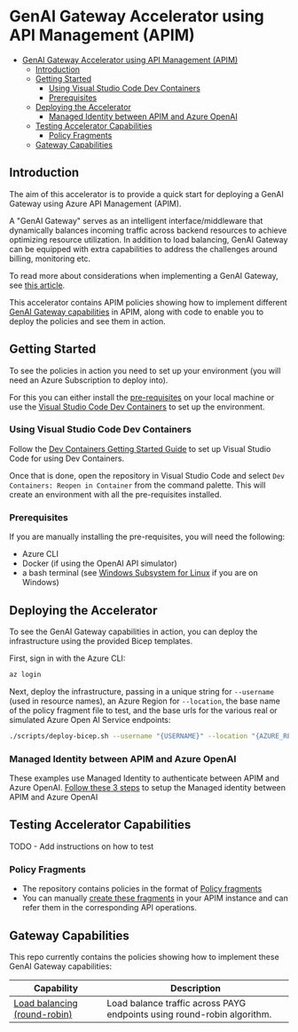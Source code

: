 # GenAI Gateway Accelerator using API Management (APIM)

- [GenAI Gateway Accelerator using API Management (APIM)](#genai-gateway-accelerator-using-api-management-apim)
	- [Introduction](#introduction)
	- [Getting Started](#getting-started)
		- [Using Visual Studio Code Dev Containers](#using-visual-studio-code-dev-containers)
		- [Prerequisites](#prerequisites)
	- [Deploying the Accelerator](#deploying-the-accelerator)
		- [Managed Identity between APIM and Azure OpenAI](#managed-identity-between-apim-and-azure-openai)
	- [Testing Accelerator Capabilities](#testing-accelerator-capabilities)
		- [Policy Fragments](#policy-fragments)
	- [Gateway Capabilities](#gateway-capabilities)


## Introduction

The aim of this accelerator is to provide a quick start for deploying a GenAI Gateway using Azure API Management (APIM). 

A "GenAI Gateway" serves as an intelligent interface/middleware that dynamically balances incoming traffic across backend resources to achieve optimizing resource utilization. In addition to load balancing, GenAI Gateway can be equipped with extra capabilities to address the challenges around billing, monitoring etc.

To read more about considerations when implementing a GenAI Gateway, see [this article](https://learn.microsoft.com/ai/playbook/technology-guidance/generative-ai/dev-starters/genai-gateway/).

This accelerator contains APIM policies showing how to implement different [GenAI Gateway capabilities](#gateway-capabilities) in APIM, along with code to enable you to deploy the policies and see them in action.

## Getting Started

To see the policies in action you need to set up your environment (you will need an Azure Subscription to deploy into).

For this you can either install the [pre-requisites](#prerequisites) on your local machine or use the [Visual Studio Code Dev Containers](#using-visual-studio-code-dev-containers) to set up the environment.

### Using Visual Studio Code Dev Containers

Follow the [Dev Containers Getting Started Guide](https://code.visualstudio.com/docs/devcontainers/containers) to set up Visual Studio Code for using Dev Containers.

Once that is done, open the repository in Visual Studio Code and select `Dev Containers: Reopen in Container` from the command palette. This will create an environment with all the pre-requisites installed.

### Prerequisites

If you are manually installing the pre-requisites, you will need the following:

- Azure CLI
- Docker (if using the OpenAI API simulator)
- a bash terminal (see [Windows Subsystem for Linux](https://learn.microsoft.com/en-us/windows/wsl/install) if you are on Windows)


## Deploying the Accelerator

To see the GenAI Gateway capabilities in action, you can deploy the infrastructure using the provided Bicep templates.

First, sign in with the Azure CLI:

```bash
az login
```

Next, deploy the infrastructure, passing in a unique string for `--username` (used in resource names), an Azure Region for `--location`, the base name of the policy fragment file to test, and the base urls for the various real or simulated Azure Open AI Service endpoints:

```bash
./scripts/deploy-bicep.sh --username "{USERNAME}" --location "{AZURE_REGION}" --ptuEndpoint1 "{PTU_DEPLOYMENT_1_BASE_URL}" --paygEndpoint1 "{PAYG_DEPLOYMENT_1_BASE_URL}" --paygEndpoint2 "{PAYG_DEPLOYMENT_2_BASE_URL}" --policyFragment "{POLICY_FRAGMENT_FILE_NAME}"
```

### Managed Identity between APIM and Azure OpenAI

These examples use Managed Identity to authenticate between APIM and Azure OpenAI. [Follow these 3 steps](https://learn.microsoft.com/en-us/azure/api-management/api-management-authenticate-authorize-azure-openai#authenticate-with-managed-identity) to setup the Managed identity between APIM and Azure OpenAI

## Testing Accelerator Capabilities

TODO - Add instructions on how to test 

### Policy Fragments

- The repository contains policies in the format of [Policy fragments](https://learn.microsoft.com/en-us/azure/api-management/policy-fragments)
- You can manually [create these fragments](https://learn.microsoft.com/en-us/azure/api-management/policy-fragments#create-a-policy-fragment) in your APIM instance and can refer them in the corresponding API operations.


## Gateway Capabilities

This repo currently contains the policies showing how to implement these GenAI Gateway capabilities:

| Capability                                                                      | Description                                                             |
| ------------------------------------------------------------------------------- | ----------------------------------------------------------------------- |
| [Load balancing (round-robin)](./policies/load-balancing-round-robin/Readme.md) | Load balance traffic across PAYG endpoints using round-robin algorithm. |

